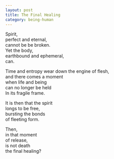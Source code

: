 ```yaml
---
layout: post
title: The Final Healing
category: being-human
---
```


Spirit,  
perfect and eternal,  
cannot be be broken.  
Yet the body,  
earthbound and ephemeral,  
can.

Time and entropy
wear down the engine of flesh,  
and there comes a moment  
when life and being  
can no longer be held  
In its fragile frame.

It is then that the spirit  
longs to be free,  
bursting the bonds  
of fleeting form.

Then,  
in that moment  
of release,  
is not death  
the final healing?
